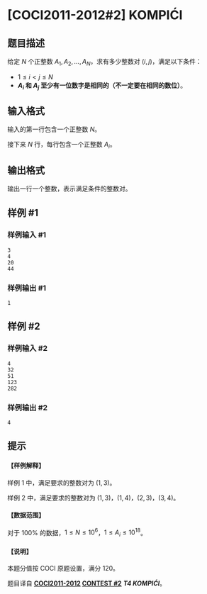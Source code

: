 # [COCI2011-2012#2] KOMPIĆI

## 题目描述

给定 $N$ 个正整数 $A_1,A_2,...,A_N$，求有多少整数对 $(i,j)$，满足以下条件：

- $1 \le i < j \le N$
- **$A_i$ 和 $A_j$ 至少有一位数字是相同的（不一定要在相同的数位）**。

## 输入格式

输入的第一行包含一个正整数 $N$。

接下来 $N$ 行，每行包含一个正整数 $A_i$。

## 输出格式

输出一行一个整数，表示满足条件的整数对。

## 样例 #1

### 样例输入 #1
```
3
4
20
44
```

### 样例输出 #1

```
1
```

## 样例 #2

### 样例输入 #2
```
4
32
51
123
282
```

### 样例输出 #2

```
4
```

## 提示

#### 【样例解释】

样例 1 中，满足要求的整数对为 $(1,3)$。

样例 2 中，满足要求的整数对为 $(1,3)$，$(1,4)$，$(2,3)$，$(3,4)$。

#### 【数据范围】

对于 $100\%$ 的数据，$1 \le N \le 10^6$，$1 \le A_i \le 10^{18}$。

#### 【说明】

本题分值按 COCI 原题设置，满分 $120$。

题目译自 **[COCI2011-2012](https://hsin.hr/coci/archive/2011_2012/) [CONTEST #2](https://hsin.hr/coci/archive/2011_2012/contest2_tasks.pdf)** ___T4 KOMPIĆI___。
